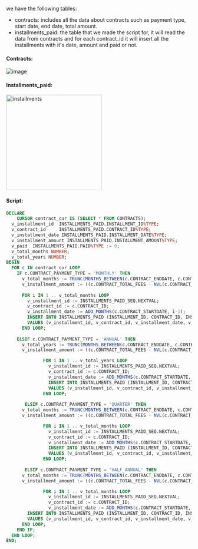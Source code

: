 we have the following tables:
- contracts: includes all the data about contracts such as payment type, start date, end date, total amount.
- installments_paid: the table that we made the script for, it will read the data from contracts and for each contract_id it will insert all the installments with it's date, amount and paid or not.

#### Contracts:
![image](https://github.com/MohamedWageh09/Rent_Contract_System/assets/120044385/9effd93e-342e-429c-a7ef-830ebbb58145)

#### Installments_paid:
<img width="259" alt="installments" src="https://github.com/MohamedWageh09/Rent_Contract_System/assets/120044385/06800dbd-d081-4067-84de-8ebe3920344e">

#### Script:
```` sql
DECLARE
    CURSOR contract_cur IS (SELECT * FROM CONTRACTS);
  v_installment_id  INSTALLMENTS_PAID.INSTALLMENT_ID%TYPE;
  v_contract_id     INSTALLMENTS_PAID.CONTRACT_ID%TYPE;
  v_installment_date INSTALLMENTS_PAID.INSTALLMENT_DATE%TYPE;
  v_installment_amount INSTALLMENTS_PAID.INSTALLMENT_AMOUNT%TYPE;
  v_paid  INSTALLMENTS_PAID.PAID%TYPE := 0;
  v_total_months NUMBER;
  v_total_years NUMBER;
BEGIN
  FOR c IN contract_cur LOOP
    IF c.CONTRACT_PAYMENT_TYPE = 'MONTHLY' THEN
      v_total_months := TRUNC(MONTHS_BETWEEN(c.CONTRACT_ENDDATE, c.CONTRACT_STARTDATE));
      v_installment_amount := ((c.CONTRACT_TOTAL_FEES - NVL(c.CONTRACT_DEPOSIT_FEES, 0)) / v_total_months);
      
      FOR i IN 1 .. v_total_months LOOP
        v_installment_id := INSTALLMENTS_PAID_SEQ.NEXTVAL;
        v_contract_id := c.CONTRACT_ID;
        v_installment_date := ADD_MONTHS(c.CONTRACT_STARTDATE, i-1);
        INSERT INTO INSTALLMENTS_PAID (INSTALLMENT_ID, CONTRACT_ID, INSTALLMENT_DATE, INSTALLMENT_AMOUNT, PAID)
        VALUES (v_installment_id, v_contract_id, v_installment_date, v_installment_amount, v_paid);
      END LOOP;
      
    ELSIF c.CONTRACT_PAYMENT_TYPE = 'ANNUAL' THEN
      v_total_years := TRUNC(MONTHS_BETWEEN(c.CONTRACT_ENDDATE, c.CONTRACT_STARTDATE)) / 12;
      v_installment_amount := ((c.CONTRACT_TOTAL_FEES - NVL(c.CONTRACT_DEPOSIT_FEES, 0)) / v_total_years);

              FOR i IN 1 .. v_total_years LOOP
                v_installment_id := INSTALLMENTS_PAID_SEQ.NEXTVAL;
                v_contract_id := c.CONTRACT_ID;
                v_installment_date := ADD_MONTHS(c.CONTRACT_STARTDATE, (i-1) * 12);
                INSERT INTO INSTALLMENTS_PAID (INSTALLMENT_ID, CONTRACT_ID, INSTALLMENT_DATE, INSTALLMENT_AMOUNT, PAID)
                VALUES (v_installment_id, v_contract_id, v_installment_date, v_installment_amount, v_paid);
              END LOOP;
      
       ELSIF c.CONTRACT_PAYMENT_TYPE = 'QUARTER' THEN
      v_total_months := TRUNC(MONTHS_BETWEEN(c.CONTRACT_ENDDATE, c.CONTRACT_STARTDATE)) / 3;
      v_installment_amount := ((c.CONTRACT_TOTAL_FEES - NVL(c.CONTRACT_DEPOSIT_FEES, 0)) / v_total_months);

              FOR i IN 1 .. v_total_months LOOP
                v_installment_id := INSTALLMENTS_PAID_SEQ.NEXTVAL;
                v_contract_id := c.CONTRACT_ID;
                v_installment_date := ADD_MONTHS(c.CONTRACT_STARTDATE, (i-1)* 3);
                INSERT INTO INSTALLMENTS_PAID (INSTALLMENT_ID, CONTRACT_ID, INSTALLMENT_DATE, INSTALLMENT_AMOUNT, PAID)
                VALUES (v_installment_id, v_contract_id, v_installment_date, v_installment_amount, v_paid);
              END LOOP;
      
       ELSIF c.CONTRACT_PAYMENT_TYPE = 'HALF_ANNUAL' THEN
      v_total_months := TRUNC(MONTHS_BETWEEN(c.CONTRACT_ENDDATE, c.CONTRACT_STARTDATE)) / 6;
      v_installment_amount := ((c.CONTRACT_TOTAL_FEES - NVL(c.CONTRACT_DEPOSIT_FEES, 0)) / v_total_months);

              FOR i IN 1 .. v_total_months LOOP
                v_installment_id := INSTALLMENTS_PAID_SEQ.NEXTVAL;
                v_contract_id := c.CONTRACT_ID;
                v_installment_date := ADD_MONTHS(c.CONTRACT_STARTDATE, (i-1)* 6);
        INSERT INTO INSTALLMENTS_PAID (INSTALLMENT_ID, CONTRACT_ID, INSTALLMENT_DATE, INSTALLMENT_AMOUNT, PAID)
        VALUES (v_installment_id, v_contract_id, v_installment_date, v_installment_amount, v_paid);
      END LOOP;
    END IF;
  END LOOP;
END;
````
